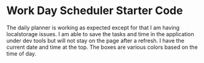 # Work Day Scheduler Starter Code
The daily planner is working as expected except for that I am having localstorage issues.  I am able to save the tasks and time in the application under dev tools but will not stay on the page after a refresh.  I have the current date and time at the top. The boxes are various colors based on the time of day.